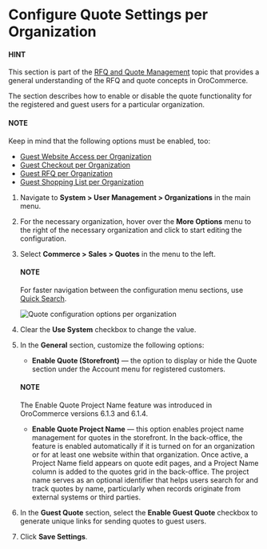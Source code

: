 <a id="sys-organization-quotes"></a>

# Configure Quote Settings per Organization

#### HINT
This section is part of the [RFQ and Quote Management](../../../../../../../concept-guides/customers-sales/rfq-quotes/index.md#concept-guide-rfq-quotes) topic that provides a general understanding of the RFQ and quote concepts in OroCommerce.

The section describes how to enable or disable the quote functionality for the registered and guest users for a particular  organization.

#### NOTE
Keep in mind that the following options must be enabled, too:

* [Guest Website Access per Organization](../guests/organization-guest-access.md#guest-access-org)
* [Guest Checkout per Organization](organization-guest-checkout.md#user-guide-system-configuration-commerce-sales-organization)
* [Guest RFQ per Organization](organization-guest-rfq.md#user-guide-system-configuration-commerce-sales-rfq-organization)
* [Guest Shopping List per Organization](organization-guest-shopping-list.md#user-guide-system-configuration-commerce-sales-shopping-list-per-organization)

1. Navigate to **System > User Management > Organizations** in the main menu.
2. For the necessary organization, hover over the <i class="fa fa-ellipsis-h fa-lg" aria-hidden="true"></i> **More Options** menu to the right of the necessary organization and click <i class="fas fa-cog" aria-hidden="true"></i> to start editing the configuration.
3. Select **Commerce > Sales > Quotes** in the menu to the left.

   #### NOTE
   For faster navigation between the configuration menu sections, use [Quick Search](../../../../../configuration/quick-search.md#user-guide-system-configuration-quick-search).

   ![Quote configuration options per organization](user/img/system/user_management/org_configuration/sales/org_quote_config.png)
4. Clear the **Use System** checkbox to change the value.
5. In the **General** section, customize the following options:
   * **Enable Quote (Storefront)** — the option to display or hide the Quote section under the Account menu for registered customers.

   #### NOTE
   The Enable Quote Project Name feature was introduced in OroCommerce versions 6.1.3 and 6.1.4.

   * **Enable Quote Project Name** — this option enables project name management for quotes in the storefront. In the back-office, the feature is enabled automatically if it is turned on for an organization or for at least one website within that organization. Once active, a Project Name field appears on quote edit pages, and a Project Name column is added to the quotes grid in the back-office. The project name serves as an optional identifier that helps users search for and track quotes by name, particularly when records originate from external systems or third parties.
6. In the **Guest Quote** section, select the **Enable Guest Quote** checkbox to generate unique links for sending quotes to guest users.
7. Click **Save Settings**.

<!-- fa-bars = fa-navicon -->
<!-- Ic Tiles is used as Set As Default in saved views, and as tiles in display layout options -->
<!-- IcPencil refers to Rename in Commerce and Inline Editing in CRM -->
<!-- Check mark in the square. -->
<!-- SortDesc is also used as drop-down arrow -->
<!-- A -->
<!-- B -->
<!-- C -->
<!-- D -->
<!-- E -->
<!-- F -->
<!-- G -->
<!-- H -->
<!-- I -->
<!-- L -->
<!-- M -->
<!-- P -->
<!-- R -->
<!-- S -->
<!-- T -->
<!-- U -->
<!-- Z -->

